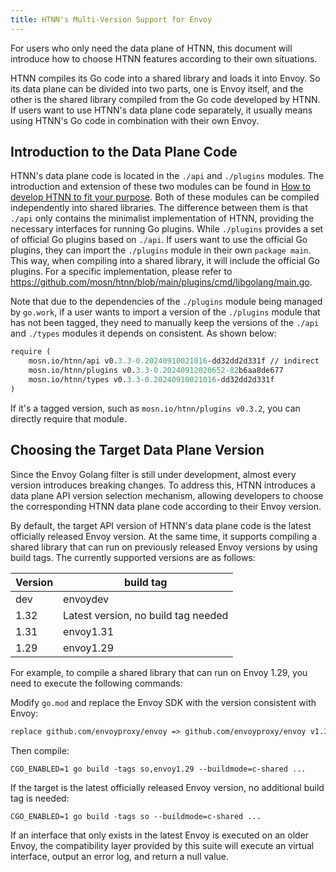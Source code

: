 ```yaml
---
title: HTNN's Multi-Version Support for Envoy
---
```


For users who only need the data plane of HTNN, this document will introduce how to choose HTNN features according to their own situations.

HTNN compiles its Go code into a shared library and loads it into Envoy. So its data plane can be divided into two parts, one is Envoy itself, and the other is the shared library compiled from the Go code developed by HTNN. If users want to use HTNN's data plane code separately, it usually means using HTNN's Go code in combination with their own Envoy.

## Introduction to the Data Plane Code

HTNN's data plane code is located in the `./api` and `./plugins` modules. The introduction and extension of these two modules can be found in [How to develop HTNN to fit your purpose](./get_involved.md). Both of these modules can be compiled independently into shared libraries. The difference between them is that `./api` only contains the minimalist implementation of HTNN, providing the necessary interfaces for running Go plugins. While `./plugins` provides a set of official Go plugins based on `./api`. If users want to use the official Go plugins, they can import the `./plugins` module in their own `package main`. This way, when compiling into a shared library, it will include the official Go plugins. For a specific implementation, please refer to https://github.com/mosn/htnn/blob/main/plugins/cmd/libgolang/main.go.

Note that due to the dependencies of the `./plugins` module being managed by `go.work`, if a user wants to import a version of the `./plugins` module that has not been tagged, they need to manually keep the versions of the `./api` and `./types` modules it depends on consistent. As shown below:

```go.mod
require (
    mosn.io/htnn/api v0.3.3-0.20240910021016-dd32dd2d331f // indirect
    mosn.io/htnn/plugins v0.3.3-0.20240912020652-82b6aa8de677
    mosn.io/htnn/types v0.3.3-0.20240910021016-dd32dd2d331f
)
```

If it's a tagged version, such as `mosn.io/htnn/plugins v0.3.2`, you can directly require that module.

## Choosing the Target Data Plane Version

Since the Envoy Golang filter is still under development, almost every version introduces breaking changes. To address this, HTNN introduces a data plane API version selection mechanism, allowing developers to choose the corresponding HTNN data plane code according to their Envoy version.

By default, the target API version of HTNN's data plane code is the latest officially released Envoy version. At the same time, it supports compiling a shared library that can run on previously released Envoy versions by using build tags. The currently supported versions are as follows:

| Version | build tag                           |
|---------|-------------------------------------|
| dev     | envoydev                            |
| 1.32    | Latest version, no build tag needed |
| 1.31    | envoy1.31                           |
| 1.29    | envoy1.29                           |

For example, to compile a shared library that can run on Envoy 1.29, you need to execute the following commands:

Modify `go.mod` and replace the Envoy SDK with the version consistent with Envoy:

```go.mod
replace github.com/envoyproxy/envoy => github.com/envoyproxy/envoy v1.29.5
```

Then compile:

```shell
CGO_ENABLED=1 go build -tags so,envoy1.29 --buildmode=c-shared ...
```

If the target is the latest officially released Envoy version, no additional build tag is needed:

```shell
CGO_ENABLED=1 go build -tags so --buildmode=c-shared ...
```

If an interface that only exists in the latest Envoy is executed on an older Envoy, the compatibility layer provided by this suite will execute an virtual interface, output an error log, and return a null value.
